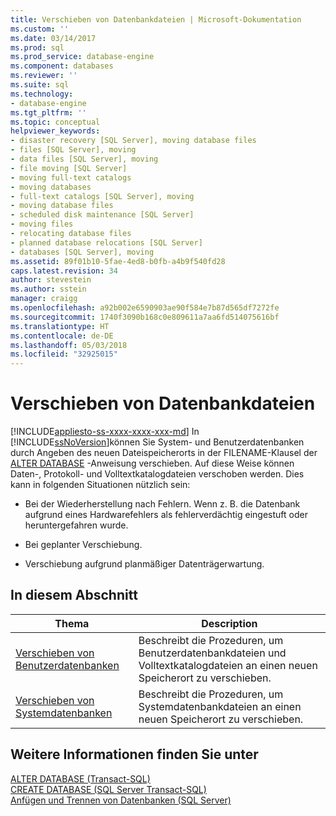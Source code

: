 ```yaml
---
title: Verschieben von Datenbankdateien | Microsoft-Dokumentation
ms.custom: ''
ms.date: 03/14/2017
ms.prod: sql
ms.prod_service: database-engine
ms.component: databases
ms.reviewer: ''
ms.suite: sql
ms.technology:
- database-engine
ms.tgt_pltfrm: ''
ms.topic: conceptual
helpviewer_keywords:
- disaster recovery [SQL Server], moving database files
- files [SQL Server], moving
- data files [SQL Server], moving
- file moving [SQL Server]
- moving full-text catalogs
- moving databases
- full-text catalogs [SQL Server], moving
- moving database files
- scheduled disk maintenance [SQL Server]
- moving files
- relocating database files
- planned database relocations [SQL Server]
- databases [SQL Server], moving
ms.assetid: 89f01b10-5fae-4ed8-b0fb-a4b9f540fd28
caps.latest.revision: 34
author: stevestein
ms.author: sstein
manager: craigg
ms.openlocfilehash: a92b002e6590903ae90f584e7b87d565df7272fe
ms.sourcegitcommit: 1740f3090b168c0e809611a7aa6fd514075616bf
ms.translationtype: HT
ms.contentlocale: de-DE
ms.lasthandoff: 05/03/2018
ms.locfileid: "32925015"
---
```

# <a name="move-database-files"></a>Verschieben von Datenbankdateien
[!INCLUDE[appliesto-ss-xxxx-xxxx-xxx-md](../../includes/appliesto-ss-xxxx-xxxx-xxx-md.md)]
  In [!INCLUDE[ssNoVersion](../../includes/ssnoversion-md.md)]können Sie System- und Benutzerdatenbanken durch Angeben des neuen Dateispeicherorts in der FILENAME-Klausel der [ALTER DATABASE](../../t-sql/statements/alter-database-transact-sql.md) -Anweisung verschieben. Auf diese Weise können Daten-, Protokoll- und Volltextkatalogdateien verschoben werden. Dies kann in folgenden Situationen nützlich sein:  
  
-   Bei der Wiederherstellung nach Fehlern. Wenn z. B. die Datenbank aufgrund eines Hardwarefehlers als fehlerverdächtig eingestuft oder heruntergefahren wurde.  
  
-   Bei geplanter Verschiebung.  
  
-   Verschiebung aufgrund planmäßiger Datenträgerwartung.  
  
## <a name="in-this-section"></a>In diesem Abschnitt  
  
|Thema|Description|  
|-----------|-----------------|  
|[Verschieben von Benutzerdatenbanken](../../relational-databases/databases/move-user-databases.md)|Beschreibt die Prozeduren, um Benutzerdatenbankdateien und Volltextkatalogdateien an einen neuen Speicherort zu verschieben.|  
|[Verschieben von Systemdatenbanken](../../relational-databases/databases/move-system-databases.md)|Beschreibt die Prozeduren, um Systemdatenbankdateien an einen neuen Speicherort zu verschieben.|  
  
## <a name="see-also"></a>Weitere Informationen finden Sie unter  
 [ALTER DATABASE &#40;Transact-SQL&#41;](../../t-sql/statements/alter-database-transact-sql.md)   
 [CREATE DATABASE &#40;SQL Server Transact-SQL&#41;](../../t-sql/statements/create-database-sql-server-transact-sql.md)   
 [Anfügen und Trennen von Datenbanken &#40;SQL Server&#41;](../../relational-databases/databases/database-detach-and-attach-sql-server.md)  
  
  
